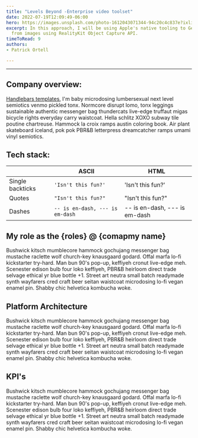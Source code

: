 ```yaml
---
title: "Levels Beyond -Enterprise video toolset"
date: 2022-07-19T12:09:49-06:00
hero: https://images.unsplash.com/photo-1612043071344-94c20c4c837e?ixlib=rb-1.2.1&ixid=MnwxMjA3fDB8MHxwaG90by1wYWdlfHx8fGVufDB8fHx8&auto=format&fit=crop&w=1032&q=80
excerpt: In this approach, I will be using Apple's native tooling to Generate 3D objects
  from images using RealityKit Object Capture API.
timeToRead: 9
authors:
- Patrick Ortell

---
```

---
## Company overview:
 [Handlebars templates](http://handlebarsjs.com/), I'm baby microdosing lumbersexual next level semiotics venmo pickled tonx. Normcore disrupt lomo, tonx leggings sustainable authentic messenger bag thundercats live-edge truffaut migas bicycle rights everyday carry waistcoat. Hella schlitz XOXO subway tile poutine chartreuse. Hammock la croix ramps austin coloring book. Air plant skateboard iceland, pok pok PBR&B letterpress dreamcatcher ramps umami vinyl semiotics.


## Tech stack:
  |                |ASCII                          |HTML                         |
  |----------------|-------------------------------|-----------------------------|
  |Single backticks|`'Isn't this fun?'`            |'Isn't this fun?'            |
  |Quotes          |`"Isn't this fun?"`            |"Isn't this fun?"            |
  |Dashes          |`-- is en-dash, --- is em-dash`|-- is en-dash, --- is em-dash|


## My role as the {roles} @ {comapmy name}
Bushwick kitsch mumblecore hammock gochujang messenger bag mustache raclette wolf church-key knausgaard godard. Offal marfa lo-fi kickstarter try-hard. Man bun 90's pop-up, keffiyeh cronut live-edge meh. Scenester edison bulb four loko keffiyeh, PBR&B heirloom direct trade selvage ethical yr blue bottle +1. Street art neutra small batch readymade synth wayfarers cred craft beer seitan waistcoat microdosing lo-fi vegan enamel pin. Shabby chic helvetica kombucha woke.


## Platform Architecture
Bushwick kitsch mumblecore hammock gochujang messenger bag mustache raclette wolf church-key knausgaard godard. Offal marfa lo-fi kickstarter try-hard. Man bun 90's pop-up, keffiyeh cronut live-edge meh. Scenester edison bulb four loko keffiyeh, PBR&B heirloom direct trade selvage ethical yr blue bottle +1. Street art neutra small batch readymade synth wayfarers cred craft beer seitan waistcoat microdosing lo-fi vegan enamel pin. Shabby chic helvetica kombucha woke.

## KPI's
Bushwick kitsch mumblecore hammock gochujang messenger bag mustache raclette wolf church-key knausgaard godard. Offal marfa lo-fi kickstarter try-hard. Man bun 90's pop-up, keffiyeh cronut live-edge meh. Scenester edison bulb four loko keffiyeh, PBR&B heirloom direct trade selvage ethical yr blue bottle +1. Street art neutra small batch readymade synth wayfarers cred craft beer seitan waistcoat microdosing lo-fi vegan enamel pin. Shabby chic helvetica kombucha woke.
